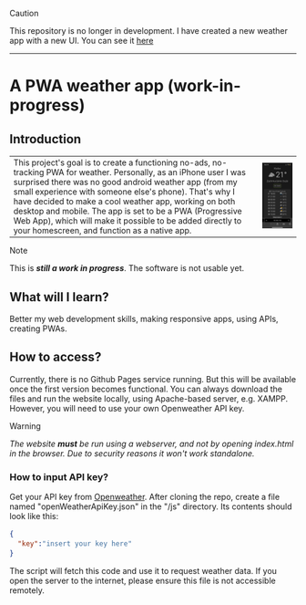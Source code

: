 > [!CAUTION]
> This repository is no longer in development. I have created a new weather app with a new UI. You can see it [here](https://github.com/Qubi-B/WeatherPro)

<hr>

# A PWA weather app (work-in-progress)
## Introduction
<table>
<tr>
  <td>
    This project's goal is to create a functioning no-ads, no-tracking PWA for weather. Personally, as an iPhone user I was surprised there was no good android weather app (from my small experience with someone else's phone).
    That's why I have decided to make a cool weather app, working on both desktop and mobile. 
    The app is set to be a PWA (Progressive Web App), which will make it possible to be added directly to your homescreen, and function as a native app. 
  </td>
  <td>
    <img src="https://github.com/Qubi-B/weather-app-one/blob/NewUI/png/screenshot.jpg?raw=true">
  </td>
</tr>
</table>

> [!NOTE]
> This is _**still a work in progress**_. The software is not usable yet.

## What will I learn?
Better my web development skills, making responsive apps, using APIs, creating PWAs.

## How to access?
Currently, there is no Github Pages service running. But this will be available once the first version becomes functional.
You can always download the files and run the website locally, using Apache-based server, e.g. XAMPP. However, you will need to use your own Openweather API key.

> [!WARNING]
> _The website **must** be run using a webserver, and not by opening index.html in the browser. Due to security reasons it won't work standalone._

### How to input API key?
Get your API key from [Openweather](https://openweathermap.org/).
After cloning the repo, create a file named "openWeatherApiKey.json" in the "/js" directory.
Its contents should look like this:
```json
{
  "key":"insert your key here"
}
```
The script will fetch this code and use it to request weather data. If you open the server to the internet, please ensure this file is not accessible remotely.
